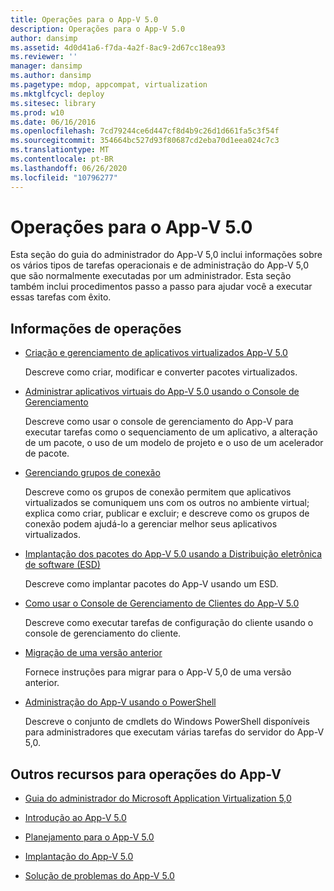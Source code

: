 ```yaml
---
title: Operações para o App-V 5.0
description: Operações para o App-V 5.0
author: dansimp
ms.assetid: 4d0d41a6-f7da-4a2f-8ac9-2d67cc18ea93
ms.reviewer: ''
manager: dansimp
ms.author: dansimp
ms.pagetype: mdop, appcompat, virtualization
ms.mktglfcycl: deploy
ms.sitesec: library
ms.prod: w10
ms.date: 06/16/2016
ms.openlocfilehash: 7cd79244ce6d447cf8d4b9c26d1d661fa5c3f54f
ms.sourcegitcommit: 354664bc527d93f80687cd2eba70d1eea024c7c3
ms.translationtype: MT
ms.contentlocale: pt-BR
ms.lasthandoff: 06/26/2020
ms.locfileid: "10796277"
---
```

# Operações para o App-V 5.0


Esta seção do guia do administrador do App-V 5,0 inclui informações sobre os vários tipos de tarefas operacionais e de administração do App-V 5,0 que são normalmente executadas por um administrador. Esta seção também inclui procedimentos passo a passo para ajudar você a executar essas tarefas com êxito.

## Informações de operações


-   [Criação e gerenciamento de aplicativos virtualizados App-V 5.0](creating-and-managing-app-v-50-virtualized-applications.md)

    Descreve como criar, modificar e converter pacotes virtualizados.

-   [Administrar aplicativos virtuais do App-V 5.0 usando o Console de Gerenciamento](administering-app-v-50-virtual-applications-by-using-the-management-console.md)

    Descreve como usar o console de gerenciamento do App-V para executar tarefas como o sequenciamento de um aplicativo, a alteração de um pacote, o uso de um modelo de projeto e o uso de um acelerador de pacote.

-   [Gerenciando grupos de conexão](managing-connection-groups.md)

    Descreve como os grupos de conexão permitem que aplicativos virtualizados se comuniquem uns com os outros no ambiente virtual; explica como criar, publicar e excluir; e descreve como os grupos de conexão podem ajudá-lo a gerenciar melhor seus aplicativos virtualizados.

-   [Implantação dos pacotes do App-V 5.0 usando a Distribuição eletrônica de software (ESD)](deploying-app-v-50-packages-by-using-electronic-software-distribution--esd-.md)

    Descreve como implantar pacotes do App-V usando um ESD.

-   [Como usar o Console de Gerenciamento de Clientes do App-V 5.0](using-the-app-v-50-client-management-console.md)

    Descreve como executar tarefas de configuração do cliente usando o console de gerenciamento do cliente.

-   [Migração de uma versão anterior](migrating-from-a-previous-version-app-v-50.md)

    Fornece instruções para migrar para o App-V 5,0 de uma versão anterior.

-   [Administração do App-V usando o PowerShell](administering-app-v-by-using-powershell.md)

    Descreve o conjunto de cmdlets do Windows PowerShell disponíveis para administradores que executam várias tarefas do servidor do App-V 5,0.






## Outros recursos para operações do App-V


-   [Guia do administrador do Microsoft Application Virtualization 5,0](microsoft-application-virtualization-50-administrators-guide.md)

-   [Introdução ao App-V 5.0](getting-started-with-app-v-50--rtm.md)

-   [Planejamento para o App-V 5.0](planning-for-app-v-50-rc.md)

-   [Implantação do App-V 5.0](deploying-app-v-50.md)

-   [Solução de problemas do App-V 5.0](troubleshooting-app-v-50.md)

 

 





